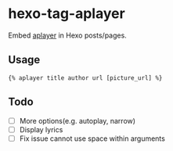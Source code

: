 # hexo-tag-aplayer

Embed [aplayer](https://github.com/DIYgod/APlayer) in Hexo posts/pages.

## Usage

	{% aplayer title author url [picture_url] %}

## Todo

- [ ] More options(e.g. autoplay, narrow)
- [ ] Display lyrics
- [ ] Fix issue cannot use space within arguments